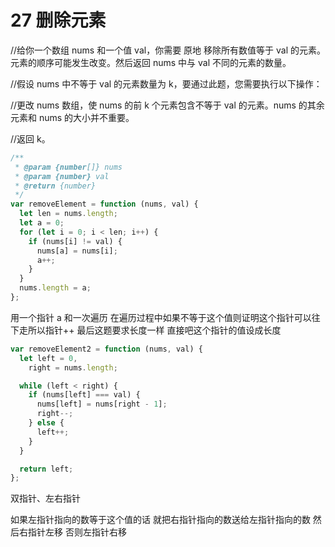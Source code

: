 # 27 删除元素

//给你一个数组 nums 和一个值 val，你需要 原地 移除所有数值等于 val 的元素。元素的顺序可能发生改变。然后返回 nums 中与 val 不同的元素的数量。

//假设 nums 中不等于 val 的元素数量为 k，要通过此题，您需要执行以下操作：

//更改 nums 数组，使 nums 的前 k 个元素包含不等于 val 的元素。nums 的其余元素和 nums 的大小并不重要。

//返回 k。

```js
/**
 * @param {number[]} nums
 * @param {number} val
 * @return {number}
 */
var removeElement = function (nums, val) {
  let len = nums.length;
  let a = 0;
  for (let i = 0; i < len; i++) {
    if (nums[i] != val) {
      nums[a] = nums[i];
      a++;
    }
  }
  nums.length = a;
};
```

用一个指针 a 和一次遍历
在遍历过程中如果不等于这个值则证明这个指针可以往下走所以指针++
最后这题要求长度一样 直接吧这个指针的值设成长度

```js
var removeElement2 = function (nums, val) {
  let left = 0,
    right = nums.length;

  while (left < right) {
    if (nums[left] === val) {
      nums[left] = nums[right - 1];
      right--;
    } else {
      left++;
    }
  }

  return left;
};
```

双指针、左右指针

如果左指针指向的数等于这个值的话 就把右指针指向的数送给左指针指向的数 然后右指针左移 否则左指针右移

